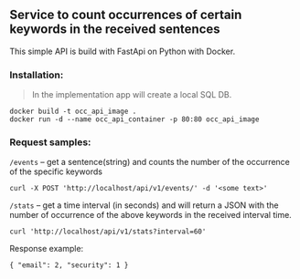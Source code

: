 ## Service to count occurrences of certain keywords in the received sentences

This simple API is build with FastApi on Python with Docker.

### Installation:

> In the implementation app will create a local SQL DB.  

```
docker build -t occ_api_image .
docker run -d --name occ_api_container -p 80:80 occ_api_image
```

### Request samples:

`/events` – get a sentence(string) and counts the number of the occurrence of the specific keywords
```
curl -X POST 'http://localhost/api/v1/events/' -d '<some text>'
```

`/stats` – get a time interval (in seconds) and will return a JSON with the number of occurrence of the above keywords 
in the received interval time.

```
curl 'http://localhost/api/v1/stats?interval=60' 
``` 

Response example: 
```
{ "email": 2, "security": 1 } 
```
